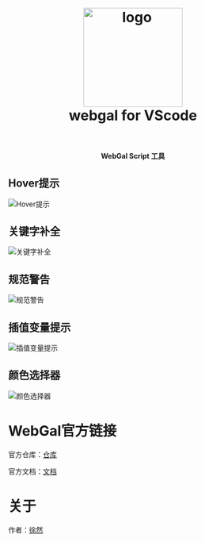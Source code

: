 <!--
 * @Author: xuranXYS
 * @LastEditTime: 2024-03-19 09:24:42
 * @GitHub: www.github.com/xiaoxustudio
 * @WebSite: www.xiaoxustudio.top
 * @Description: By xuranXYS
-->
<h1 align="center">
  <br>
    <img src="https://raw.githubusercontent.com/xiaoxustudio/webgal-for-vscode/master/images/icon.png" alt="logo" width="200">
  <br>
  webgal for VScode
  <br>
  <br>
</h1>

<h4 align="center">WebGal Script 工具</h4>

## Hover提示

![Hover提示](https://raw.githubusercontent.com/xiaoxustudio/webgal-for-vscode/master/images/test/hover.png)

## 关键字补全

![关键字补全](https://raw.githubusercontent.com/xiaoxustudio/webgal-for-vscode/master/images/test/kw.png)

## 规范警告  

![规范警告](https://raw.githubusercontent.com/xiaoxustudio/webgal-for-vscode/master/images/test/warning.png)

## 插值变量提示  

![插值变量提示](https://raw.githubusercontent.com/xiaoxustudio/webgal-for-vscode/master/images/test/variable.png)

## 颜色选择器  

![颜色选择器](https://raw.githubusercontent.com/xiaoxustudio/webgal-for-vscode/master/images/test/color.png)

# WebGal官方链接

官方仓库：[仓库](https://github.com/MakinoharaShoko/WebGAL)  

官方文档：[文档](https://docs.openwebgal.com/)

# 关于

作者：[徐然](https://github.com/xiaoxustudio)
